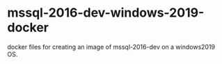# mssql-2016-dev-windows-2019-docker
docker files for creating an image of mssql-2016-dev on a windows2019 OS. 

